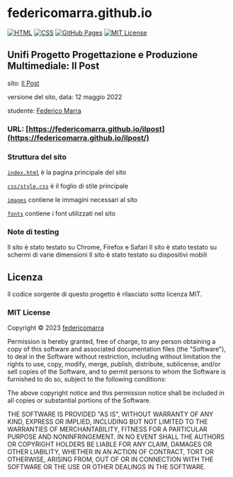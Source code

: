 # federicomarra.github.io

[![HTML](https://img.shields.io/badge/html-orange?style=for-the-badge&logo=html5&logoColor=white)](https://www.w3.org/html/)
[![CSS](https://img.shields.io/badge/css-blue?style=for-the-badge&logo=css3&logoColor=white)](https://www.w3.org/Style/CSS/Overview.en.html)
[![GitHub Pages](https://img.shields.io/badge/github%20pages-black?style=for-the-badge&logo=github&logoColor=white)](https://pages.github.com/)
[![MIT License](https://img.shields.io/badge/license-MIT-green?style=for-the-badge&color=3da639)](https://opensource.org/licenses/MIT)

## Unifi Progetto Progettazione e Produzione Multimediale: Il Post

sito: [Il Post](https://www.ilpost.it)

versione del sito, data: 12 maggio 2022

studente: [Federico Marra](https://github.com/federicomarra)

### URL: [https://federicomarra.github.io/ilpost](https://federicomarra.github.io/ilpost/)

### Struttura del sito

[`index.html`](ilpost/index.html) è la pagina principale del sito
 
[`css/style.css`](ilpost/css/style.css) è il foglio di stile principale
 
[`images`](ilpost/images) contiene le immagini necessari al sito

[`fonts`](ilpost/fonts) contiene i font utilizzati nel sito

### Note di testing

Il sito è stato testato su Chrome, Firefox e Safari
Il sito è stato testato su schermi di varie dimensioni
Il sito è stato testato su dispositivi mobili

## Licenza

Il codice sorgente di questo progetto è rilasciato sotto licenza MIT.

### MIT License

Copyright © 2023 [federicomarra](https://github.com/federicomarra)

Permission is hereby granted, free of charge, to any person obtaining a copy
of this software and associated documentation files (the "Software"), to deal
in the Software without restriction, including without limitation the rights
to use, copy, modify, merge, publish, distribute, sublicense, and/or sell
copies of the Software, and to permit persons to whom the Software is
furnished to do so, subject to the following conditions:

The above copyright notice and this permission notice shall be included in all
copies or substantial portions of the Software.

THE SOFTWARE IS PROVIDED "AS IS", WITHOUT WARRANTY OF ANY KIND, EXPRESS OR
IMPLIED, INCLUDING BUT NOT LIMITED TO THE WARRANTIES OF MERCHANTABILITY,
FITNESS FOR A PARTICULAR PURPOSE AND NONINFRINGEMENT. IN NO EVENT SHALL THE
AUTHORS OR COPYRIGHT HOLDERS BE LIABLE FOR ANY CLAIM, DAMAGES OR OTHER
LIABILITY, WHETHER IN AN ACTION OF CONTRACT, TORT OR OTHERWISE, ARISING FROM,
OUT OF OR IN CONNECTION WITH THE SOFTWARE OR THE USE OR OTHER DEALINGS IN THE
SOFTWARE.